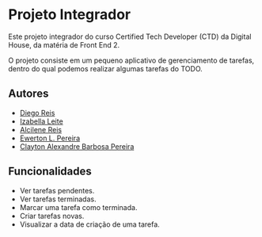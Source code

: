 # Projeto Integrador

Este projeto integrador do curso Certified Tech Developer (CTD) da Digital House, da matéria de Front End 2.

O projeto consiste em um pequeno aplicativo de gerenciamento de tarefas, dentro do qual podemos realizar algumas tarefas do TODO.


## Autores
- [Diego Reis](https://github.com/diegoreisti)
- [Izabella Leite](https://github.com/izaleite)
- [Alcilene Reis](https://github.com/alcilene)
- [Ewerton L. Pereira](https://github.com/ewertonlp)
- [Clayton Alexandre Barbosa Pereira](https://github.com/claytonmaxx)

## Funcionalidades

- Ver tarefas pendentes.
- Ver tarefas terminadas.
- Marcar uma tarefa como terminada.
- Criar tarefas novas.
- Visualizar a data de criação de uma tarefa.

